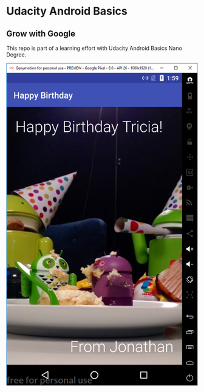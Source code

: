 # Udacity Android Basics
## Grow with Google

This repo is part of a learning effort with Udacity Android Basics Nano Degree.

![screenshot](https://github.com/jmhardison/udacity-andb-happybirthday/raw/master/screenshot1.PNG)